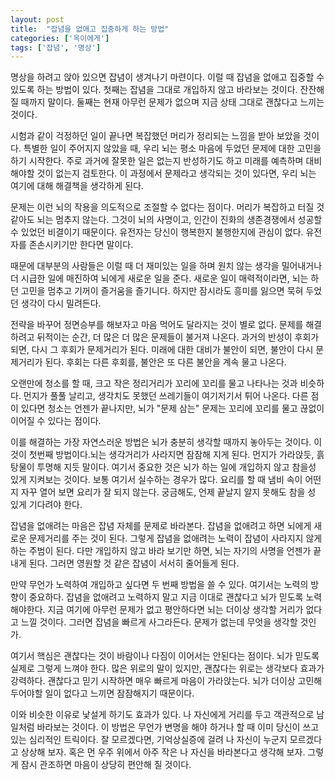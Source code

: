 ```yaml
---
layout: post
title:  "잡념을 없애고 집중하게 하는 방법"
categories: ['옥이에게']
tags: ['잡념', '명상']
---
```


명상을 하려고 앉아 있으면 잡념이 생겨나기 마련이다. 이럴 때 잡념을 없애고 집중할 수 있도록 하는 방법이 있다. 첫째는 잡념을 그대로 개입하지 않고 바라보는 것이다. 잔잔해 질 때까지 말이다. 둘째는 현재 아무런 문제가 없으며 지금 상태 그대로 괜찮다고 느끼는 것이다.

시험과 같이 걱정하던 일이 끝나면 복잡했던 머리가 정리되는 느낌을 받아 보았을 것이다. 특별한 일이 주어지지 않았을 때, 우리 뇌는 평소 마음에 두었던 문제에 대한 고민을 하기 시작한다. 주로 과거에 잘못한 일은 없는지 반성하기도 하고 미래를 예측하며 대비해야할 것이 없는지 검토한다. 이 과정에서 문제라고 생각되는 것이 있다면, 우리 뇌는 여기에 대해 해결책을 생각하게 된다.

문제는 이런 뇌의 작용을 의도적으로 조절할 수 없다는 점이다. 머리가 복잡하고 터질 것 같아도 뇌는 멈추지 않는다. 그것이 뇌의 사명이고, 인간이 진화의 생존경쟁에서 성공할 수 있었던 비결이기 때문이다. 유전자는 당신이 행복한지 불행한지에 관심이 없다. 유전자를 존손시키기만 한다면 말이다.

때문에 대부분의 사람들은 이럴 때 더 재미있는 일을 하며 원치 않는 생각을 밀어내거나 더 시급한 일에 매진하여 뇌에게 새로운 일을 준다. 새로운 일이 매력적이라면, 뇌는 하던 고민을 멈추고 기꺼이 즐거움을 즐기니다. 하지만 잠시라도 흥미를 잃으면 묵혀 두었던 생각이 다시 밀려든다.

전략을 바꾸어 정면승부를 해보자고 마음 먹어도 달라지는 것이 별로 없다. 문제를 해결하려고 뒤적이는 순간, 더 많은 더 많은 문제들이 불거져 나온다. 과거의 반성이 후회가 되면, 다시 그 후회가 문제거리가 된다. 미래에 대한 대비가 불안이 되면, 불안이 다시 문제거리가 된다. 후회는 다른 후회를, 불안은 또 다른 불안을 계속 물고 나온다.

오랜만에 청소를 할 때, 크고 작은 정리거리가 꼬리에 꼬리를 물고 나타나는 것과 비슷하다. 먼지가 풀풀 날리고, 생각치도 못했던 쓰레기들이 여기저기서 튀어 나온다. 다른 점이 있다면 청소는 언젠가 끝나지만, 뇌가 "문제 삼는" 문제는 꼬리에 꼬리를 물고 끊없이 이어질 수 있다는 점이다.

이를 해결하는 가장 자연스러운 방법은 뇌가 충분히 생각할 때까지 놓아두는 것이다. 이것이 첫번째 방법이다.뇌는 생각거리가 사라지면 잠잠해 지게 된다. 먼지가 가라앉듯, 흙탕물이 투명해 지듯 말이다. 여기서 중요한 것은 뇌가 하는 일에 개입하지 않고 참을성 있게 지켜보는 것이다. 보통 여기서 실수하는 경우가 많다. 요리를 할 때 냄비 속이 어떤지 자꾸 열어 보면 요리가 잘 되지 않는다. 궁금해도, 언제 끝날지 알지 못해도 참을 성 있게 기다려야 한다.

잡념을 없애려는 마음은 잡념 자체를 문제로 바라본다. 잡념을 없애려고 하면 뇌에게 새로운 문제거리를 주는 것이 된다. 그렇게 잡념을 없애려는 노력이 잡념이 사라지지 않게 하는 주범이 된다. 다만 개입하지 않고 바라 보기만 하면, 뇌는 자기의 사명을 언젠가 끝내게 된다. 그러면 영원할 것 같은 잡념이 서서히 줄어들게 된다.  

만약 무언가 노력하여 개입하고 싶다면 두 번째 방법을 쓸 수 있다. 여기서는 노력의 방향이 중요하다. 잡념을 없애려고 노력하지 말고 지금 이대로 괜찮다고 뇌가 믿도록 노력해야한다. 지금 여기에 아무런 문제가 없고 평안하다면 뇌는 더이상 생각할 거리가 없다고 느낄  것이다. 그러면 잡념을 빠르게 사그라든다. 문제가 없는데 무엇을 생각할 것인가.

여기서 핵심은 괜찮다는 것이 바람이나 다짐이 이어서는 안된다는 점이다. 뇌가 믿도록 실제로 그렇게 느껴야 한다. 많은 위로의 말이 있지만, 괜찮다는 위로는 생각보다 효과가 강력하다. 괜찮다고 믿기 시작하면 매우 빠르게 마음이 가라앉는다. 뇌가 더이상 고민해 두어야할 일이 없다고 느끼면 잠잠해지기 때문이다.

이와 비슷한 이유로 낯설게 하기도 효과가 있다. 나 자신에게 거리를 두고 객관적으로 남일처럼 바라보는 것이다. 이 방법은 무언가 변명을 해야 하거나 할 때 이미 당신이 쓰고 있는 심리적인 트릭이다. 잘 모르겠다면, 기억상실증에 걸려 나 자신이 누군지 모르겠다고 상상해 보자. 혹은 먼 우주 위에서 아주 작은 나 자신을 바라본다고 생각해 보자. 그렇게 잠시 관조하면 마음이 상당히 편안해 질 것이다.

